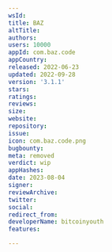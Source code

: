 ```yaml
---
wsId: 
title: BAZ
altTitle: 
authors: 
users: 10000
appId: com.baz.code
appCountry: 
released: 2022-06-23
updated: 2022-09-28
version: '3.1.1'
stars: 
ratings: 
reviews: 
size: 
website: 
repository: 
issue: 
icon: com.baz.code.png
bugbounty: 
meta: removed
verdict: wip
appHashes: 
date: 2023-08-04
signer: 
reviewArchive: 
twitter: 
social: 
redirect_from: 
developerName: bitcoinyouth
features: 

---
```


